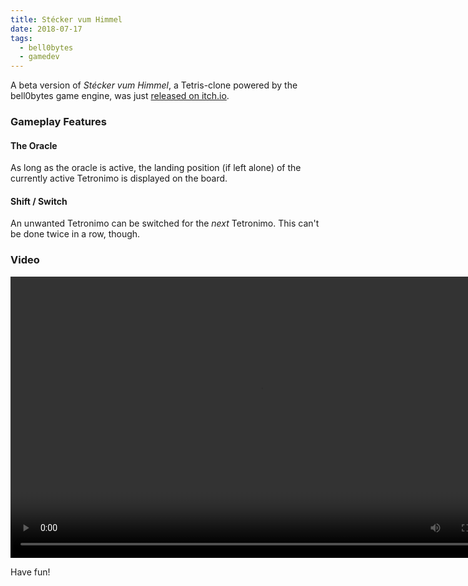 ```yaml
---
title: Stécker vum Himmel
date: 2018-07-17
tags:
  - bell0bytes
  - gamedev
---
```


A beta version of *Stécker vum Himmel*, a Tetris-clone powered by the bell0bytes game engine, was
just [released on itch.io](https://symplectos.itch.io/svh).

### Gameplay Features

#### The Oracle

As long as the oracle is active, the landing position (if left alone) of the currently active Tetronimo is displayed on
the board.

#### Shift / Switch

An unwanted Tetronimo can be switched for the *next* Tetronimo. This can't be done twice in a row, though.

### Video

<video width="800" height="450" controls>
  <source src="https://filedn.eu/ltgnTcOBnsYpGSo6BiuFrPL/Videos/bell0bytes/Game%20Programming%20Tutorials/DirectX%2011/St%C3%A9cker%20vum%20Himmel%20-%20New%20Highscore.mp4" type="video/mp4">
Your browser does not support HTML5 videos.
</video>

Have fun!